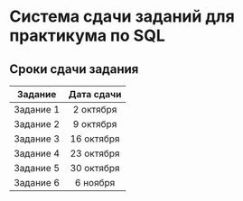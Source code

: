 # Система сдачи заданий для практикума по SQL

## Сроки сдачи задания

| Задание       | Дата сдачи |
| ------------- |:----------:|
| Задание 1     | 2 октября    |
| Задание 2     | 9 октября |
| Задание 3  | 16 октября |
| Задание 4  | 23 октября |
| Задание 5  | 30 октября |
| Задание 6  | 6 ноября |